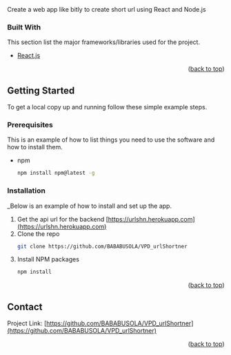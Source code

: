 
<div id="top"></div>
Create a web app like bitly to create short url using React and Node.js


### Built With

This section list the major frameworks/libraries used for the project. 

* [React.js](https://reactjs.org/)

<p align="right">(<a href="#top">back to top</a>)</p>



<!-- GETTING STARTED -->
## Getting Started

To get a local copy up and running follow these simple example steps.

### Prerequisites

This is an example of how to list things you need to use the software and how to install them.
* npm
  ```sh
  npm install npm@latest -g
  ```

### Installation

_Below is an example of how to install and set up the app. 

1. Get the api url for the backend [https://urlshn.herokuapp.com](https://urlshn.herokuapp.com)
2. Clone the repo
   ```sh
   git clone https://github.com/BABABUSOLA/VPD_urlShortner
   ```
3. Install NPM packages
   ```sh
   npm install
   ```

<p align="right">(<a href="#top">back to top</a>)</p>


<!-- CONTACT -->
## Contact

Project Link: [https://github.com/BABABUSOLA/VPD_urlShortner](https://github.com/BABABUSOLA/VPD_urlShortner)

<p align="right">(<a href="#top">back to top</a>)</p>

